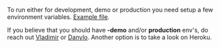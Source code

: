 To run either for development, demo or production you need setup a few environment variables.
<a href='./.env.example'>Example file</a>.

If you believe that you should have <b>-demo</b> and/or <b>production</b>
env's, do reach out <a href='https://github.com/Proladge'>Vladimir</a>
or <a href='https://github.com/danbilokha'>Danylo</a>. Another option is to
take a look on Heroku.
